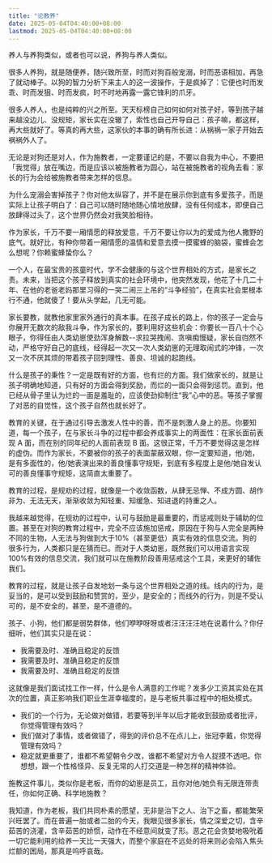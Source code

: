 ```yaml
---
title: "论教养"
date: 2025-05-04T04:40:00+08:00
lastmod: 2025-05-04T04:40:00+08:00
---
```


养人与养狗类似，或者也可以说，养狗与养人类似。

<!--more-->

很多人养狗，就是随便养，随兴致所至，时而对狗百般宠溺，时而恶语相加，再急了就动棒子。以狗的智力分析下来主人的这一波操作，于是疯掉了：它便也时而发乖、时而发狠、时而发疯，时不时地再露一露它锋利的爪牙。

很多人养人，也是纯粹的兴之所至。天天标榜自己如何如何对孩子好，等到孩子越来越没边儿、没规矩，家长实在没辙了，索性也自己开导自己：孩子嘛，都这样，再大些就好了。等真的再大些，这家伙的本事的确有所长进：从祸祸一家子开始去祸祸外人了。

无论是对狗还是对人，作为施教者，一定要谨记的是，不要以自我为中心，不要把「我觉得」放在嘴边，而是应该以被施教者为圆心，站在被施教者的视角去看：家长的行为会给被施教者带来怎样的信息。

为什么宠溺会害掉孩子？你对他太纵容了，并不是在展示你到底有多爱孩子，而是实际上让孩子明白了：自己可以随时随地随心情地放肆，没有任何成本，即便自己放肆得过头了，这个世界仍然会对我笑脸相待。

作为家长，千万不要一厢情愿的释放爱意，千万不要让你以为的爱成为他人撒野的底气。就好比，有种你带着一厢情愿的温情和爱意去摸一摸蜜蜂的脑袋，蜜蜂会怎么想呢？你赖蜜蜂蛰你么？

一个人，在最宝贵的孩童时代，学不会健康的与这个世界相处的方式，是家长之责。未来，当把这个孩子释放到真实的社会环境中，他突然发现，他花了十几二十年、在他的老爸老妈那里习得的一哭二闹三上吊的“斗争经验”，在真实社会里根本行不通，他就傻了！要从头学起，几无可能。

家长要教，就教他家里家外通行的真本事。在孩子成长的路上，你的孩子一定会与你展开无数次的敌我斗争，作为家长的，要利用好这些机会：你要长一百八十个心眼子，你得任由人类幼崽使劲浑身解数--求拉哭拽闹、贪嗔痴慢疑，家长自岿然不动，严格守好自己的底线，经得起一次又一次人类幼崽的无理取闹式的冲锋，一次又一次不厌其烦的带着孩子回到理性、善良、坦诚的起跑线。

什么是孩子的秉性？一定是既有好的方面，也有烂的方面。我们做家长的，就是让孩子明确地知道，只有好的方面会得到奖励，而烂的一面只会得到惩罚。直到，他已经从骨子里认为烂的一面是羞耻的，应该使劲抑制住“我”心中的恶。等孩子掌握了对恶的自觉性，这个孩子自然也就长好了。

教育的关键，在于通过引导去激发人性中的善，而不是刺激人身上的恶。你要知道，每一个孩子，在与家长斗争的过程中都会养成事实上的两面性：在家长面前表现 A 面，而在别的同年纪的人面前表现 B 面。这很正常，千万不要觉得这是怎样的虚伪。而作为家长，不要被你的孩子的表面蒙蔽双眼，你一定要知道，他/她，是有多面性的，他/她表演出来的善良懂事守规矩，到底有多程度上是他/她自发认可的善良懂事守规矩，这简直太重要了。

教育的过程，是规劝的过程，就像是一个收敛函数，从肆无忌惮、不成方圆、胡作非为、无法无天，渐渐收敛为知轻重、知缓急、知进退的持重之人。

我越来越觉得，在规劝的过程中，认可与鼓励是最重要的，而惩戒则处于辅助的位置。甚至在对狗的教育过程中，完全不应该施加惩戒，原因在于狗与人完全是两种不同的生物，人无法与狗做到大于10%（甚至更低）真实有效的信息交流。狗的很多行为，人类都只是在猜而已。而对于人类幼崽，既然我们可以用语言实现100%有效的信息交流，我们就可以在施教阶段善用惩戒这个工具，来更好的辅佐我们。

教育的过程，就是让孩子自发地划一条与这个世界相处之道的线。线内的行为，是妥当的，是可以受到鼓励和赞赏的，至少，是安全的；而线外的行为，则是不受认可的，是不安全的，甚至，是不道德的。

孩子、小狗，他们都是弱势群体，他们咿咿呀呀或者汪汪汪汪地在说着什么？你仔细听，他们其实只是在说：
- 我需要及时、准确且稳定的反馈
- 我需要及时、准确且稳定的反馈
- 我需要及时、准确且稳定的反馈

这就像是我们面试找工作一样，什么是令人满意的工作呢？发多少工资其实处在其次的位置，真正影响我们职业生涯幸福度的，是与老板共事过程中的相处模式。

- 我们的一个行为，无论做对做错，若要等到半年以后才能收到鼓励或者批评，你觉得管理有效吗？
- 我们做对了事情，或者做错了，得到的评价总不在点儿上，张冠李戴，你觉得管理有效吗？
- 稳定就更重要了，谁都不希望朝令夕改，谁都不希望对方令人捉摸不透吧。你想想，跟一个性格怪异、反复无常的人打交道是一种怎样的精神体验。

施教这件事儿，类似你是老板，而你的幼崽是员工，且你对他/她负有无限连带责任，你如何正确、科学地施教？

我知道，作为老板，我们共同朴素的愿望，无非是治下之人、治下之畜，都能繁荣兴旺罢了。而在普遍一胎或者二胎的今天，我眼见很多家长，情之深爱之切，含辛茹苦的浇灌，含辛茹苦的娇惯，动作在不经意间就变了形。恶之花会贪婪地吸吮着一切它能利用的给养一天比一天强大，而整个家庭在不远处的将来则必会陷入焦头烂额的困局，那真是呜呼哀哉。
